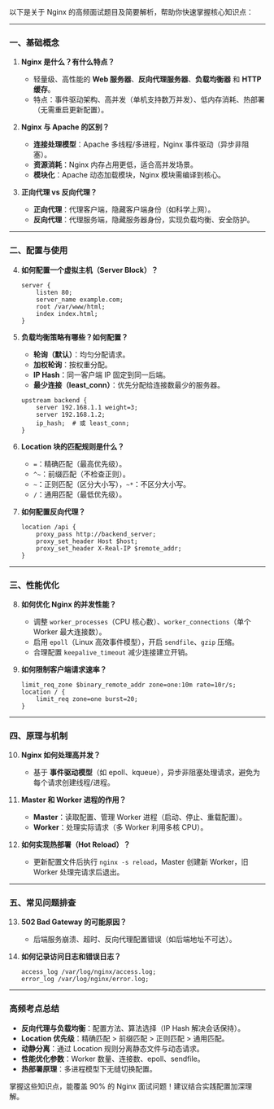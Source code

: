 以下是关于 Nginx 的高频面试题目及简要解析，帮助你快速掌握核心知识点：

---

### **一、基础概念**
1. **Nginx 是什么？有什么特点？**  
   - 轻量级、高性能的 **Web 服务器**、**反向代理服务器**、**负载均衡器** 和 **HTTP 缓存**。  
   - 特点：事件驱动架构、高并发（单机支持数万并发）、低内存消耗、热部署（无需重启更新配置）。

2. **Nginx 与 Apache 的区别？**  
   - **连接处理模型**：Apache 多线程/多进程，Nginx 事件驱动（异步非阻塞）。  
   - **资源消耗**：Nginx 内存占用更低，适合高并发场景。  
   - **模块化**：Apache 动态加载模块，Nginx 模块需编译到核心。

3. **正向代理 vs 反向代理？**  
   - **正向代理**：代理客户端，隐藏客户端身份（如科学上网）。  
   - **反向代理**：代理服务端，隐藏服务器身份，实现负载均衡、安全防护。

---

### **二、配置与使用**
4. **如何配置一个虚拟主机（Server Block）？**  
   ```nginx
   server {
       listen 80;
       server_name example.com;
       root /var/www/html;
       index index.html;
   }
   ```

5. **负载均衡策略有哪些？如何配置？**  
   - **轮询（默认）**：均匀分配请求。  
   - **加权轮询**：按权重分配。  
   - **IP Hash**：同一客户端 IP 固定到同一后端。  
   - **最少连接（least_conn）**：优先分配给连接数最少的服务器。  
   ```nginx
   upstream backend {
       server 192.168.1.1 weight=3;
       server 192.168.1.2;
       ip_hash;  # 或 least_conn;
   }
   ```

6. **Location 块的匹配规则是什么？**  
   - `=`：精确匹配（最高优先级）。  
   - `^~`：前缀匹配（不检查正则）。  
   - `~`：正则匹配（区分大小写），`~*`：不区分大小写。  
   - `/`：通用匹配（最低优先级）。

7. **如何配置反向代理？**  
   ```nginx
   location /api {
       proxy_pass http://backend_server;
       proxy_set_header Host $host;
       proxy_set_header X-Real-IP $remote_addr;
   }
   ```

---

### **三、性能优化**
8. **如何优化 Nginx 的并发性能？**  
   - 调整 `worker_processes`（CPU 核心数）、`worker_connections`（单个 Worker 最大连接数）。  
   - 启用 `epoll`（Linux 高效事件模型），开启 `sendfile`、`gzip` 压缩。  
   - 合理配置 `keepalive_timeout` 减少连接建立开销。

9. **如何限制客户端请求速率？**  
   ```nginx
   limit_req_zone $binary_remote_addr zone=one:10m rate=10r/s;
   location / {
       limit_req zone=one burst=20;
   }
   ```

---

### **四、原理与机制**
10. **Nginx 如何处理高并发？**  
    - 基于 **事件驱动模型**（如 epoll、kqueue），异步非阻塞处理请求，避免为每个请求创建线程/进程。

11. **Master 和 Worker 进程的作用？**  
    - **Master**：读取配置、管理 Worker 进程（启动、停止、重载配置）。  
    - **Worker**：处理实际请求（多 Worker 利用多核 CPU）。

12. **如何实现热部署（Hot Reload）？**  
    - 更新配置文件后执行 `nginx -s reload`，Master 创建新 Worker，旧 Worker 处理完请求后退出。

---

### **五、常见问题排查**
13. **502 Bad Gateway 的可能原因？**  
    - 后端服务崩溃、超时、反向代理配置错误（如后端地址不可达）。

14. **如何记录访问日志和错误日志？**  
    ```nginx
    access_log /var/log/nginx/access.log;
    error_log /var/log/nginx/error.log;
    ```

---

### **高频考点总结**
- **反向代理与负载均衡**：配置方法、算法选择（IP Hash 解决会话保持）。  
- **Location 优先级**：精确匹配 > 前缀匹配 > 正则匹配 > 通用匹配。  
- **动静分离**：通过 Location 规则分离静态文件与动态请求。  
- **性能优化参数**：Worker 数量、连接数、epoll、sendfile。  
- **热部署原理**：多进程模型下无缝切换配置。

掌握这些知识点，能覆盖 90% 的 Nginx 面试问题！建议结合实践配置加深理解。